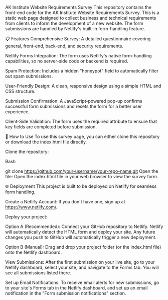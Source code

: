 AK Institute Website Requirements Survey
This repository contains the front-end code for the AK Institute Website Requirements Survey. This is a static web page designed to collect business and technical requirements from clients to inform the development of a new website. The form submissions are handled by Netlify's built-in form-handling feature.

📋 Features
Comprehensive Survey: A detailed questionnaire covering general, front-end, back-end, and security requirements.

Netlify Forms Integration: The form uses Netlify's native form-handling capabilities, so no server-side code or backend is required.

Spam Protection: Includes a hidden "honeypot" field to automatically filter out spam submissions.

User-Friendly Design: A clean, responsive design using a simple HTML and CSS structure.

Submission Confirmation: A JavaScript-powered pop-up confirms successful form submissions and resets the form for a better user experience.

Client-Side Validation: The form uses the required attribute to ensure that key fields are completed before submission.

🚀 How to Use
To use this survey page, you can either clone this repository or download the index.html file directly.

Clone the repository:

Bash

git clone https://github.com/your-username/your-repo-name.git
Open the file:
Open the index.html file in your web browser to view the survey form.

🌐 Deployment
This project is built to be deployed on Netlify for seamless form handling.

Create a Netlify Account: If you don't have one, sign up at https://www.netlify.com/.

Deploy your project:

Option A (Recommended): Connect your GitHub repository to Netlify. Netlify will automatically detect the HTML form and deploy your site. Any future changes you push to GitHub will automatically trigger a new deployment.

Option B (Manual): Drag and drop your project folder (or the index.html file) onto the Netlify dashboard.

View Submissions: After the first submission on your live site, go to your Netlify dashboard, select your site, and navigate to the Forms tab. You will see all submissions listed there.

Set up Email Notifications: To receive email alerts for new submissions, go to your site's Forms tab in the Netlify dashboard, and set up an email notification in the "Form submission notifications" section.
